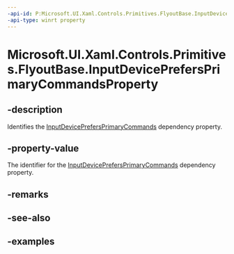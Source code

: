 ```yaml
---
-api-id: P:Microsoft.UI.Xaml.Controls.Primitives.FlyoutBase.InputDevicePrefersPrimaryCommandsProperty
-api-type: winrt property
---
```


<!-- Property syntax.
public DependencyProperty InputDevicePrefersPrimaryCommandsProperty { get; }
-->

# Microsoft.UI.Xaml.Controls.Primitives.FlyoutBase.InputDevicePrefersPrimaryCommandsProperty

## -description

Identifies the [InputDevicePrefersPrimaryCommands](flyoutbase_inputdeviceprefersprimarycommands.md) dependency property.

## -property-value

The identifier for the [InputDevicePrefersPrimaryCommands](flyoutbase_inputdeviceprefersprimarycommands.md) dependency property.

## -remarks

## -see-also

## -examples

